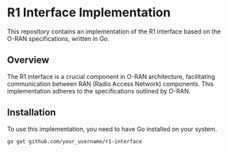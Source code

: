 # R1 Interface Implementation

This repository contains an implementation of the R1 interface based on the O-RAN specifications, written in Go.

## Overview

The R1 interface is a crucial component in O-RAN architecture, facilitating communication between RAN (Radio Access Network) components. This implementation adheres to the specifications outlined by O-RAN.

## Installation

To use this implementation, you need to have Go installed on your system.

```shell
go get github.com/your_username/r1-interface

